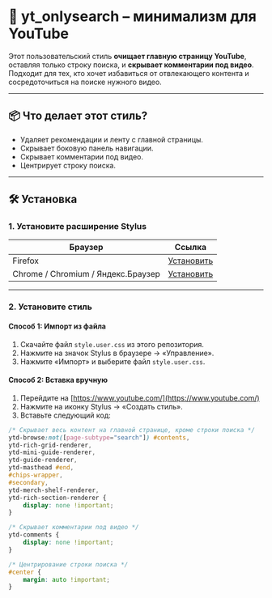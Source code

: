 # 🎯 yt_onlysearch – минимализм для YouTube

Этот пользовательский стиль **очищает главную страницу YouTube**, оставляя только строку поиска, и **скрывает комментарии под видео**. Подходит для тех, кто хочет избавиться от отвлекающего контента и сосредоточиться на поиске нужного видео.

---

## 📦 Что делает этот стиль?

- Удаляет рекомендации и ленту с главной страницы.
- Скрывает боковую панель навигации.
- Скрывает комментарии под видео.
- Центрирует строку поиска.

---

## 🛠 Установка

### 1. Установите расширение Stylus

| Браузер | Ссылка |
|--------|--------|
| Firefox | [Установить](https://addons.mozilla.org/firefox/addon/styl-us/) |
| Chrome / Chromium / Яндекс.Браузер | [Установить](https://chrome.google.com/webstore/detail/stylus/clngdbkpkpeebahjckkjfobafhncgmne) |

---

### 2. Установите стиль

#### Способ 1: Импорт из файла

1. Скачайте файл `style.user.css` из этого репозитория.
2. Нажмите на значок Stylus в браузере → «Управление».
3. Нажмите «Импорт» и выберите файл `style.user.css`.

#### Способ 2: Вставка вручную

1. Перейдите на [https://www.youtube.com/](https://www.youtube.com/)
2. Нажмите на иконку Stylus → «Создать стиль».
3. Вставьте следующий код:

```css
/* Скрывает весь контент на главной странице, кроме строки поиска */
ytd-browse:not([page-subtype="search"]) #contents,
ytd-rich-grid-renderer,
ytd-mini-guide-renderer,
ytd-guide-renderer,
ytd-masthead #end,
#chips-wrapper,
#secondary,
ytd-merch-shelf-renderer,
ytd-rich-section-renderer {
    display: none !important;
}

/* Скрывает комментарии под видео */
ytd-comments {
    display: none !important;
}

/* Центрирование строки поиска */
#center {
    margin: auto !important;
}
